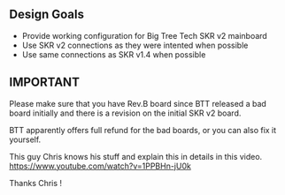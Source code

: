 ## Design Goals ##
* Provide working configuration for Big Tree Tech SKR v2 mainboard
* Use SKR v2 connections as they were intented when possible
* Use same connections as SKR v1.4 when possible

## IMPORTANT ##
Please make sure that you have Rev.B board since BTT released a bad board initially and there is a revision on the initial SKR v2 board.

BTT apparently offers full refund for the bad boards, or you can also fix it yourself.

This guy Chris knows his stuff and explain this in details in this video.
https://www.youtube.com/watch?v=1PPBHn-jU0k

Thanks Chris !